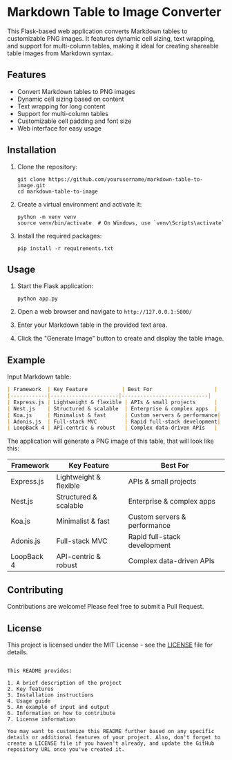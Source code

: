 # Markdown Table to Image Converter

This Flask-based web application converts Markdown tables to customizable PNG images. It features dynamic cell sizing, text wrapping, and support for multi-column tables, making it ideal for creating shareable table images from Markdown syntax.

## Features

- Convert Markdown tables to PNG images
- Dynamic cell sizing based on content
- Text wrapping for long content
- Support for multi-column tables
- Customizable cell padding and font size
- Web interface for easy usage

## Installation

1. Clone the repository:
   ```
   git clone https://github.com/yourusername/markdown-table-to-image.git
   cd markdown-table-to-image
   ```

2. Create a virtual environment and activate it:
   ```
   python -m venv venv
   source venv/bin/activate  # On Windows, use `venv\Scripts\activate`
   ```

3. Install the required packages:
   ```
   pip install -r requirements.txt
   ```

## Usage

1. Start the Flask application:
   ```
   python app.py
   ```

2. Open a web browser and navigate to `http://127.0.0.1:5000/`

3. Enter your Markdown table in the provided text area.

4. Click the "Generate Image" button to create and display the table image.

## Example

Input Markdown table:
```markdown
| Framework  | Key Feature           | Best For                    |
|------------|----------------------|----------------------------|
| Express.js | Lightweight & flexible | APIs & small projects      |
| Nest.js    | Structured & scalable  | Enterprise & complex apps  |
| Koa.js     | Minimalist & fast      | Custom servers & performance|
| Adonis.js  | Full-stack MVC         | Rapid full-stack development|
| LoopBack 4 | API-centric & robust   | Complex data-driven APIs   |
```

The application will generate a PNG image of this table, that will look like this:

| Framework  | Key Feature           | Best For                    |
|------------|----------------------|----------------------------|
| Express.js | Lightweight & flexible | APIs & small projects      |
| Nest.js    | Structured & scalable  | Enterprise & complex apps  |
| Koa.js     | Minimalist & fast      | Custom servers & performance|
| Adonis.js  | Full-stack MVC         | Rapid full-stack development|
| LoopBack 4 | API-centric & robust   | Complex data-driven APIs   |


## Contributing

Contributions are welcome! Please feel free to submit a Pull Request.

## License

This project is licensed under the MIT License - see the [LICENSE](LICENSE) file for details.
```

This README provides:

1. A brief description of the project
2. Key features
3. Installation instructions
4. Usage guide
5. An example of input and output
6. Information on how to contribute
7. License information

You may want to customize this README further based on any specific details or additional features of your project. Also, don't forget to create a LICENSE file if you haven't already, and update the GitHub repository URL once you've created it.